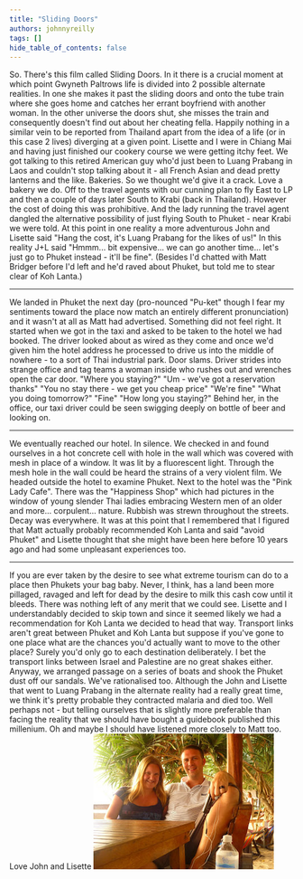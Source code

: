 ```yaml
---
title: "Sliding Doors"
authors: johnnyreilly
tags: []
hide_table_of_contents: false
---
```

So. There's this film called Sliding Doors. In it there is a crucial moment at which point Gwyneth Paltrows life is divided into 2 possible alternate realities. In one she makes it past the sliding doors and onto the tube train where she goes home and catches her errant boyfriend with another woman. In the other universe the doors shut, she misses the train and consequently doesn't find out about her cheating fella. Happily nothing in a similar vein to be reported from Thailand apart from the idea of a life (or in this case 2 lives) diverging at a given point. Lisette and I were in Chiang Mai and having just finished our cookery course we were getting itchy feet. We got talking to this retired American guy who'd just been to Luang Prabang in Laos and couldn't stop talking about it - all French Asian and dead pretty lanterns and the like. Bakeries. So we thought we'd give it a crack. Love a bakery we do. Off to the travel agents with our cunning plan to fly East to LP and then a couple of days later South to Krabi (back in Thailand). However the cost of doing this was prohibitive. And the lady running the travel agent dangled the alternative possibility of just flying South to Phuket - near Krabi we were told. At this point in one reality a more adventurous John and Lisette said "Hang the cost, it's Luang Prabang for the likes of us!" In this reality J+L said "Hmmm... bit expensive... we can go another time... let's just go to Phuket instead - it'll be fine". (Besides I'd chatted with Matt Bridger before I'd left and he'd raved about Phuket, but told me to stear clear of Koh Lanta.) 

---

 We landed in Phuket the next day (pro-nounced "Pu-ket" though I fear my sentiments toward the place now match an entirely different pronunciation) and it wasn't at all as Matt had advertised. Something did not feel right. It started when we got in the taxi and asked to be taken to the hotel we had booked. The driver looked about as wired as they come and once we'd given him the hotel address he processed to drive us into the middle of nowhere - to a sort of Thai industrial park. Door slams. Driver strides into strange office and tag teams a woman inside who rushes out and wrenches open the car door. "Where you staying?" "Um - we've got a reservation thanks" "You no stay there - we get you cheap price" "We're fine" "What you doing tomorrow?" "Fine" "How long you staying?" Behind her, in the office, our taxi driver could be seen swigging deeply on bottle of beer and looking on. 
 
---

 We eventually reached our hotel. In silence. We checked in and found ourselves in a hot concrete cell with hole in the wall which was covered with mesh in place of a window. It was lit by a fluorescent light. Through the mesh hole in the wall could be heard the strains of a very violent film. We headed outside the hotel to examine Phuket. Next to the hotel was the "Pink Lady Cafe". There was the "Happiness Shop" which had pictures in the window of young slender Thai ladies embracing Western men of an older and more... corpulent... nature. Rubbish was strewn throughout the streets. Decay was everywhere. It was at this point that I remembered that I figured that Matt actually probably recommended Koh Lanta and said "avoid Phuket" and Lisette thought that she might have been here before 10 years ago and had some unpleasant experiences too.
 
 ---

 If you are ever taken by the desire to see what extreme tourism can do to a place then Phukets your bag baby. Never, I think, has a land been more pillaged, ravaged and left for dead by the desire to milk this cash cow until it bleeds. There was nothing left of any merit that we could see. Lisette and I understandably decided to skip town and since it seemed likely we had a recommendation for Koh Lanta we decided to head that way. Transport links aren't great between Phuket and Koh Lanta but suppose if you've gone to one place what are the chances you'd actually want to move to the other place? Surely you'd only go to each destination deliberately. I bet the transport links between Israel and Palestine are no great shakes either. Anyway, we arranged passage on a series of boats and shook the Phuket dust off our sandals. We've rationalised too. Although the John and Lisette that went to Luang Prabang in the alternate reality had a really great time, we think it's pretty probable they contracted malaria and died too. Well perhaps not - but telling ourselves that is slightly more preferable than facing the reality that we should have bought a guidebook published this millenium. Oh and maybe I should have listened more closely to Matt too. Love John and Lisette ![](185776_10150094422361755_524646754_6713642_1890488_n.jpg)


